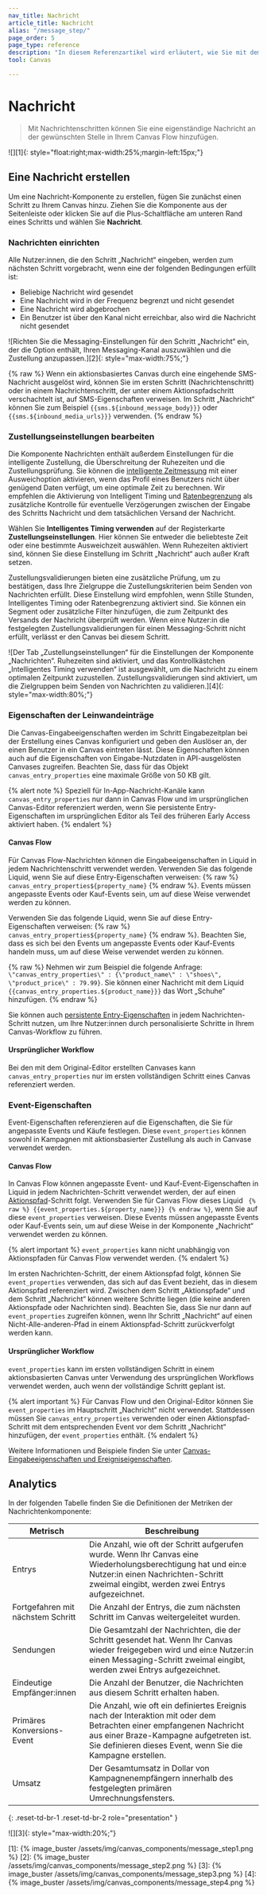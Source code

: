 ```yaml
---
nav_title: Nachricht 
article_title: Nachricht 
alias: "/message_step/"
page_order: 5
page_type: reference
description: "In diesem Referenzartikel wird erläutert, wie Sie mit dem Schritt „Nachricht“ eine eigenständige Nachricht erstellen."
tool: Canvas

---
```


# Nachricht 

> Mit Nachrichtenschritten können Sie eine eigenständige Nachricht an der gewünschten Stelle in Ihrem Canvas Flow hinzufügen.

![][1]{: style="float:right;max-width:25%;margin-left:15px;"}

## Eine Nachricht erstellen

Um eine Nachricht-Komponente zu erstellen, fügen Sie zunächst einen Schritt zu Ihrem Canvas hinzu. Ziehen Sie die Komponente aus der Seitenleiste oder klicken Sie auf die Plus-Schaltfläche <i class="fas fa-plus-circle"></i> am unteren Rand eines Schritts und wählen Sie **Nachricht**. 

### Nachrichten einrichten

Alle Nutzer:innen, die den Schritt „Nachricht“ eingeben, werden zum nächsten Schritt vorgebracht, wenn eine der folgenden Bedingungen erfüllt ist:
- Beliebige Nachricht wird gesendet
- Eine Nachricht wird in der Frequenz begrenzt und nicht gesendet
- Eine Nachricht wird abgebrochen
- Ein Benutzer ist über den Kanal nicht erreichbar, also wird die Nachricht nicht gesendet

![Richten Sie die Messaging-Einstellungen für den Schritt „Nachricht“ ein, der die Option enthält, Ihren Messaging-Kanal auszuwählen und die Zustellung anzupassen.][2]{: style="max-width:75%;"}

{% raw %}
Wenn ein aktionsbasiertes Canvas durch eine eingehende SMS-Nachricht ausgelöst wird, können Sie im ersten Schritt (Nachrichtenschritt) oder in einem Nachrichtenschritt, der unter einem Aktionspfadschritt verschachtelt ist, auf SMS-Eigenschaften verweisen. Im Schritt „Nachricht“ können Sie zum Beispiel `{{sms.${inbound_message_body}}}` oder `{{sms.${inbound_media_urls}}}` verwenden.
{% endraw %}

### Zustellungseinstellungen bearbeiten

Die Komponente Nachrichten enthält außerdem Einstellungen für die intelligente Zustellung, die Überschreitung der Ruhezeiten und die Zustellungsprüfung. Sie können die [intelligente Zeitmessung]({{site.baseurl}}/user_guide/brazeai/intelligence/intelligent_timing/) mit einer Ausweichoption aktivieren, wenn das Profil eines Benutzers nicht über genügend Daten verfügt, um eine optimale Zeit zu berechnen. Wir empfehlen die Aktivierung von Intelligent Timing und [Ratenbegrenzung]({{site.baseurl}}/user_guide/engagement_tools/campaigns/building_campaigns/rate-limiting/#rate-limiting-and-frequency-capping/) als zusätzliche Kontrolle für eventuelle Verzögerungen zwischen der Eingabe des Schritts Nachricht und dem tatsächlichen Versand der Nachricht.

Wählen Sie **Intelligentes Timing verwenden** auf der Registerkarte **Zustellungseinstellungen**. Hier können Sie entweder die beliebteste Zeit oder eine bestimmte Ausweichzeit auswählen. Wenn Ruhezeiten aktiviert sind, können Sie diese Einstellung im Schritt „Nachricht“ auch außer Kraft setzen.

Zustellungsvalidierungen bieten eine zusätzliche Prüfung, um zu bestätigen, dass Ihre Zielgruppe die Zustellungskriterien beim Senden von Nachrichten erfüllt. Diese Einstellung wird empfohlen, wenn Stille Stunden, Intelligentes Timing oder Ratenbegrenzung aktiviert sind. Sie können ein Segment oder zusätzliche Filter hinzufügen, die zum Zeitpunkt des Versands der Nachricht überprüft werden. Wenn ein:e Nutzer:in die festgelegten Zustellungsvalidierungen für einen Messaging-Schritt nicht erfüllt, verlässt er den Canvas bei diesem Schritt.

![Der Tab „Zustellungseinstellungen“ für die Einstellungen der Komponente „Nachrichten“. Ruhezeiten sind aktiviert, und das Kontrollkästchen „Intelligentes Timing verwenden“ ist ausgewählt, um die Nachricht zu einem optimalen Zeitpunkt zuzustellen. Zustellungsvalidierungen sind aktiviert, um die Zielgruppen beim Senden von Nachrichten zu validieren.][4]{: style="max-width:80%;"}

### Eigenschaften der Leinwandeinträge

Die Canvas-Eingabeeigenschaften werden im Schritt Eingabezeitplan bei der Erstellung eines Canvas konfiguriert und geben den Auslöser an, der einen Benutzer in ein Canvas eintreten lässt. Diese Eigenschaften können auch auf die Eigenschaften von Eingabe-Nutzdaten in API-ausgelösten Canvases zugreifen. Beachten Sie, dass für das Objekt `canvas_entry_properties` eine maximale Größe von 50 KB gilt. 

{% alert note %}
Speziell für In-App-Nachricht-Kanäle kann `canvas_entry_properties` nur dann in Canvas Flow und im ursprünglichen Canvas-Editor referenziert werden, wenn Sie persistente Entry-Eigenschaften im ursprünglichen Editor als Teil des früheren Early Access aktiviert haben.
{% endalert %}

#### Canvas Flow

Für Canvas Flow-Nachrichten können die Eingabeeigenschaften in Liquid in jedem Nachrichtenschritt verwendet werden. Verwenden Sie das folgende Liquid, wenn Sie auf diese Entry-Eigenschaften verweisen: {% raw %} ``canvas_entry_properties${property_name}`` {% endraw %}. Events müssen angepasste Events oder Kauf-Events sein, um auf diese Weise verwendet werden zu können.

Verwenden Sie das folgende Liquid, wenn Sie auf diese Entry-Eigenschaften verweisen: {% raw %} ``canvas_entry_properties${property_name}`` {% endraw %}. Beachten Sie, dass es sich bei den Events um angepasste Events oder Kauf-Events handeln muss, um auf diese Weise verwendet werden zu können.

{% raw %}
Nehmen wir zum Beispiel die folgende Anfrage: `\"canvas_entry_properties\" : {\"product_name\" : \"shoes\", \"product_price\" : 79.99}`. Sie können einer Nachricht mit dem Liquid `{{canvas_entry_properties.${product_name}}}` das Wort „Schuhe“ hinzufügen.
{% endraw %}

Sie können auch [persistente Entry-Eigenschaften]({{site.baseurl}}/user_guide/engagement_tools/canvas/create_a_canvas/canvas_persistent_entry_properties/) in jedem Nachrichten-Schritt nutzen, um Ihre Nutzer:innen durch personalisierte Schritte in Ihrem Canvas-Workflow zu führen.

#### Ursprünglicher Workflow

Bei den mit dem Original-Editor erstellten Canvases kann `canvas_entry_properties` nur im ersten vollständigen Schritt eines Canvas referenziert werden.

### Event-Eigenschaften

Event-Eigenschaften referenzieren auf die Eigenschaften, die Sie für angepasste Events und Käufe festlegen. Diese `event_properties` können sowohl in Kampagnen mit aktionsbasierter Zustellung als auch in Canvase verwendet werden. 

#### Canvas Flow

In Canvas Flow können angepasste Event- und Kauf-Event-Eigenschaften in Liquid in jedem Nachrichten-Schritt verwendet werden, der auf einen [Aktionspfad]({{site.baseurl}}/user_guide/engagement_tools/canvas/canvas_components/action_paths/)-Schritt folgt. Verwenden Sie für Canvas Flow dieses Liquid `` {% raw %} {{event_properties.${property_name}}} {% endraw %}``, wenn Sie auf diese `event_properties` verweisen. Diese Events müssen angepasste Events oder Kauf-Events sein, um auf diese Weise in der Komponente „Nachricht“ verwendet werden zu können.

{% alert important %}
`event_properties` kann nicht unabhängig von Aktionspfaden für Canvas Flow verwendet werden.
{% endalert %}

Im ersten Nachrichten-Schritt, der einem Aktionspfad folgt, können Sie `event_properties` verwenden, das sich auf das Event bezieht, das in diesem Aktionspfad referenziert wird. Zwischen dem Schritt „Aktionspfade“ und dem Schritt „Nachricht“ können weitere Schritte liegen (die keine anderen Aktionspfade oder Nachrichten sind). Beachten Sie, dass Sie nur dann auf `event_properties` zugreifen können, wenn Ihr Schritt „Nachricht“ auf einen Nicht-Alle-anderen-Pfad in einem Aktionspfad-Schritt zurückverfolgt werden kann.

#### Ursprünglicher Workflow

`event_properties` kann im ersten vollständigen Schritt in einem aktionsbasierten Canvas unter Verwendung des ursprünglichen Workflows verwendet werden, auch wenn der vollständige Schritt geplant ist. 

{% alert important %}
Für Canvas Flow und den Original-Editor können Sie `event_properties` im Hauptschritt „Nachricht“ nicht verwendet. Stattdessen müssen Sie `canvas_entry_properties` verwenden oder einen Aktionspfad-Schritt mit dem entsprechenden Event vor dem Schritt „Nachricht“ hinzufügen, der `event_properties` enthält.
{% endalert %}

Weitere Informationen und Beispiele finden Sie unter [Canvas-Eingabeeigenschaften und Ereigniseigenschaften]({{site.baseurl}}/user_guide/engagement_tools/canvas/create_a_canvas/canvas_entry_properties_event_properties/).


## Analytics

In der folgenden Tabelle finden Sie die Definitionen der Metriken der Nachrichtenkomponente: 

| Metrisch | Beschreibung |
| --- | --- |
| Entrys | Die Anzahl, wie oft der Schritt aufgerufen wurde. Wenn Ihr Canvas eine Wiederholungsberechtigung hat und ein:e Nutzer:in einen Nachrichten-Schritt zweimal eingibt, werden zwei Entrys aufgezeichnet. |
| Fortgefahren mit nächstem Schritt | Die Anzahl der Entrys, die zum nächsten Schritt im Canvas weitergeleitet wurden. |
| Sendungen | Die Gesamtzahl der Nachrichten, die der Schritt gesendet hat. Wenn Ihr Canvas wieder freigegeben wird und ein:e Nutzer:in einen Messaging-Schritt zweimal eingibt, werden zwei Entrys aufgezeichnet. |
| Eindeutige Empfänger:innen | Die Anzahl der Benutzer, die Nachrichten aus diesem Schritt erhalten haben. |
| Primäres Konversions-Event | Die Anzahl, wie oft ein definiertes Ereignis nach der Interaktion mit oder dem Betrachten einer empfangenen Nachricht aus einer Braze-Kampagne aufgetreten ist. Sie definieren dieses Event, wenn Sie die Kampagne erstellen. |
| Umsatz | Der Gesamtumsatz in Dollar von Kampagnenempfängern innerhalb des festgelegten primären Umrechnungsfensters. |
{: .reset-td-br-1 .reset-td-br-2 role="presentation" }

![][3]{: style="max-width:20%;"}


[1]: {% image_buster /assets/img/canvas_components/message_step1.png %}
[2]: {% image_buster /assets/img/canvas_components/message_step2.png %}
[3]: {% image_buster /assets/img/canvas_components/message_step3.png %}
[4]: {% image_buster /assets/img/canvas_components/message_step4.png %}
